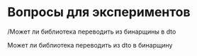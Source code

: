 # Вопросы для экспериментов

/Может ли библиотека переводить из бинарщины в dto

Может ли библиотека переводить из dto в бинарщину